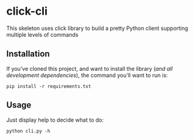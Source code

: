 click-cli
=========

This skeleton uses click library to build a pretty Python client supporting multiple levels of commands

Installation
------------

If you've cloned this project, and want to install the library (*and all
development dependencies*), the command you'll want to run is:

```
pip install -r requirements.txt
```

Usage
-----

Just display help to decide what to do:
```
python cli.py -h
```
